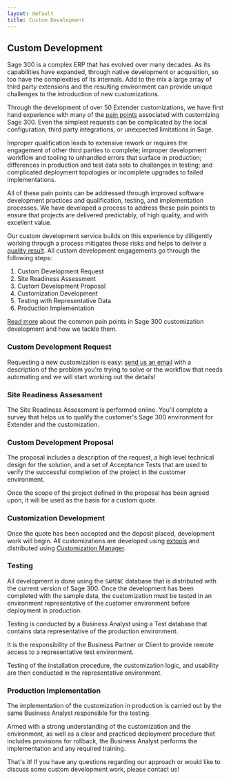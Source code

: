 ```yaml
---
layout: default
title: Custom Development
---
```

## Custom Development

Sage 300 is a complex ERP that has evolved over many decades.  As its 
capabilities have expanded, through native development or acquisition, so
too have the complexities of its internals.  Add to the mix a large array
of third party extensions and the resulting environment can provide unique
challenges to the introduction of new customizations.

Through the development of over 50 Extender customizations, we have first hand
experience with many of the [pain points](/approach/pain-points) associated
with customizing Sage 300.  Even the simplest requests can be complicated by
the local configuration, third party integrations, or unexpected limitations in
Sage.

Improper qualification leads to extensive rework or requires the engagement of
other third parties to complete; improper development workflow and tooling to
unhandled errors that surface in production; differences in production and test
data sets to challenges in testing; and complicated deployment topologies or
incomplete upgrades to failed implementations.

All of these pain points can be addressed through improved software development
practices and qualification, testing, and implementation processes.  We have 
developed a process to address these pain points to ensure that projects
are delivered predictably, of high quality, and with excellent value.

Our custom development service builds on this experience by dilligently working
through a process mitigates these risks and helps to deliver a 
[quality result](/approach/quality). 
All custom development engagements go through the following steps:

1. Custom Development Request
1. Site Readiness Assessment
1. Custom Development Proposal
1. Customization Development
1. Testing with Representative Data
1. Production Implementation

[Read more](/approach) about the common pain points in Sage 300
customization development and how we tackle them.

### Custom Development Request

Requesting a new customization is easy: 
<a href="mailto:chris@poplars.dev?Subject=Customization Request">send
us an email</a> with a description of the problem you're trying to solve or the 
workflow that needs automating and we will start working out the details!

### Site Readiness Assessment

The Site Readiness Assessment is performed online.  You'll 
complete a survey that helps us to qualify the customer's Sage 300 environment
for Extender and the customization.

### Custom Development Proposal

The proposal includes a description of the request, a high level technical
design for the solution, and a set of Acceptance Tests that are used to verify 
the successful completion of the project in the customer environment.

Once the scope of the project defined in the proposal has been agreed upon, it
will be used as the basis for a custom quote.

### Customization Development

Once the quote has been accepted and the deposit placed, development work will
begin.  All customizations are developed using 
[extools](/opensource.html#extools) and distributed using 
[Customization Manager](/customizations.html).

### Testing

All development is done using the `SAMINC` database that is distributed with
the current version of Sage 300.  Once the development has been completed with
the sample data, the customization must be tested in an environment
representative of the customer environment before deployment in production.

Testing is conducted by a Business Analyst using a Test database that
contains data representative of the production environment. 

It is the responsibility of the Business Partner or Client to provide remote 
access to a representative test environment.

Testing of the installation procedure, the customization logic, and usability
are then conducted in the representative environment.

### Production Implementation

The implementation of the customization in production is carried out by the
same Business Analyst responsible for the testing. 

Armed with a strong understanding of the customization and the environment, as
well as a clear and practiced deployment procedure that includes provisions for
rollback, the Business Analyst performs the implementation and any required
training.

That's it! If you have any questions regarding our approach or would like to
discuss some custom development work, please 
<a hreaf="mailto:chris@poplars.dev">contact us</a>!
